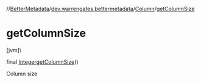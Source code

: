 //[BetterMetadata](../../../index.md)/[dev.warrengates.bettermetadata](../index.md)/[Column](index.md)/[getColumnSize](get-column-size.md)

# getColumnSize

[jvm]\

final [Integer](https://docs.oracle.com/javase/8/docs/api/java/lang/Integer.html)[getColumnSize](get-column-size.md)()

Column size
